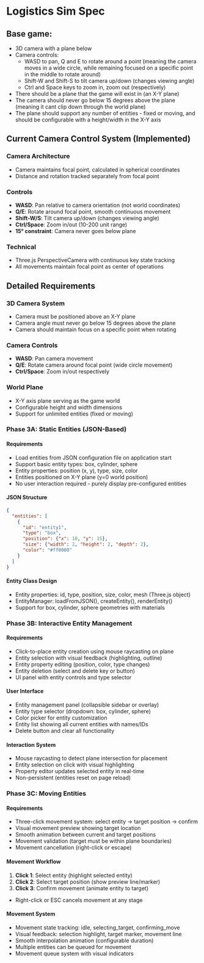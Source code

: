 # Logistics Sim Spec

## Base game:
* 3D camera with a plane below
* Camera controls:
    * WASD to pan, Q and E to rotate around a point (meaning the camera moves in a wide circle, while remaining focused on a specific point in the middle to rotate around)
    * Shift-W and Shift-S to tilt camera up/down (changes viewing angle)
    * Ctrl and Space keys to zoom in, zoom out (respectively)
* There should be a plane that the game will exist in (an X-Y plane)
* The camera should never go below 15 degrees above the plane (meaning it cant clip down through the world plane)
* The plane should support any number of entities - fixed or moving, and should be configurable with a height/width in the X-Y axis

## Current Camera Control System (Implemented)

### Camera Architecture
- Camera maintains focal point, calculated in spherical coordinates
- Distance and rotation tracked separately from focal point

### Controls
- **WASD**: Pan relative to camera orientation (not world coordinates)
- **Q/E**: Rotate around focal point, smooth continuous movement
- **Shift-W/S**: Tilt camera up/down (changes viewing angle)
- **Ctrl/Space**: Zoom in/out (10-200 unit range)
- **15° constraint**: Camera never goes below plane

### Technical
- Three.js PerspectiveCamera with continuous key state tracking
- All movements maintain focal point as center of operations

## Detailed Requirements

### 3D Camera System
- Camera must be positioned above an X-Y plane
- Camera angle must never go below 15 degrees above the plane
- Camera should maintain focus on a specific point when rotating

### Camera Controls
- **WASD**: Pan camera movement
- **Q/E**: Rotate camera around focal point (wide circle movement)
- **Ctrl/Space**: Zoom in/out respectively

### World Plane
- X-Y axis plane serving as the game world
- Configurable height and width dimensions
- Support for unlimited entities (fixed or moving)

### Phase 3A: Static Entities (JSON-Based)

#### Requirements
- Load entities from JSON configuration file on application start
- Support basic entity types: box, cylinder, sphere
- Entity properties: position (x, y), type, size, color
- Entities positioned on X-Y plane (y=0 world position)
- No user interaction required - purely display pre-configured entities

#### JSON Structure
```json
{
  "entities": [
    {
      "id": "entity1",
      "type": "box",
      "position": {"x": 10, "y": 15},
      "size": {"width": 2, "height": 2, "depth": 2},
      "color": "#ff0000"
    }
  ]
}
```

#### Entity Class Design
- Entity properties: id, type, position, size, color, mesh (Three.js object)
- EntityManager: loadFromJSON(), createEntity(), renderEntity()
- Support for box, cylinder, sphere geometries with materials

### Phase 3B: Interactive Entity Management

#### Requirements
- Click-to-place entity creation using mouse raycasting on plane
- Entity selection with visual feedback (highlighting, outline)
- Entity property editing (position, color, type changes)
- Entity deletion (select and delete key or button)
- UI panel with entity controls and type selector

#### User Interface
- Entity management panel (collapsible sidebar or overlay)
- Entity type selector (dropdown: box, cylinder, sphere)
- Color picker for entity customization
- Entity list showing all current entities with names/IDs
- Delete button and clear all functionality

#### Interaction System
- Mouse raycasting to detect plane intersection for placement
- Entity selection on click with visual highlighting
- Property editor updates selected entity in real-time
- Non-persistent (entities reset on page reload)

### Phase 3C: Moving Entities

#### Requirements
- Three-click movement system: select entity → target position → confirm
- Visual movement preview showing target location
- Smooth animation between current and target positions
- Movement validation (target must be within plane boundaries)
- Movement cancellation (right-click or escape)

#### Movement Workflow
1. **Click 1**: Select entity (highlight selected entity)
2. **Click 2**: Select target position (show preview line/marker)
3. **Click 3**: Confirm movement (animate entity to target)
- Right-click or ESC cancels movement at any stage

#### Movement System
- Movement state tracking: idle, selecting_target, confirming_move
- Visual feedback: selection highlight, target marker, movement line
- Smooth interpolation animation (configurable duration)
- Multiple entities can be queued for movement
- Movement queue system with visual indicators